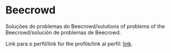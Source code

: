 # Beecrowd

Soluções de problemas do Beecrowd/solutions of problems of the Beecrowd/solución de problemas de Beecrowd.

Link para o perfil/link for the profile/link al perfil: <a href="https://www.beecrowd.com.br/judge/pt/profile/853225">link</a>.
